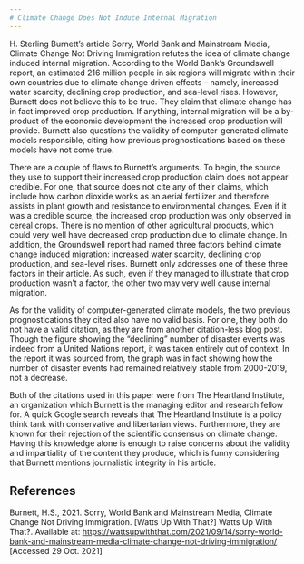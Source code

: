 ```yaml
---
# Climate Change Does Not Induce Internal Migration
---
```


H. Sterling Burnett’s article Sorry, World Bank and Mainstream Media, Climate Change Not Driving Immigration refutes the idea of climate change induced internal migration. According to the World Bank’s Groundswell report, an estimated 216 million people in six regions will migrate within their own countries due to climate change driven effects – namely, increased water scarcity, declining crop production, and sea-level rises. However, Burnett does not believe this to be true. They claim that climate change has in fact improved crop production. If anything, internal migration will be a by-product of the economic development the increased crop production will provide. Burnett also questions the validity of computer-generated climate models responsible, citing how previous prognostications based on these models have not come true. 

There are a couple of flaws to Burnett’s arguments. To begin, the source they use to support their increased crop production claim does not appear credible. For one, that source does not cite any of their claims, which include how carbon dioxide works as an aerial fertilizer and therefore assists in plant growth and resistance to environmental changes. Even if it was a credible source, the increased crop production was only observed in cereal crops. There is no mention of other agricultural products, which could very well have decreased crop production due to climate change. In addition, the Groundswell report had named three factors behind climate change induced migration: increased water scarcity, declining crop production, and sea-level rises. Burnett only addresses one of these three factors in their article. As such, even if they managed to illustrate that crop production wasn’t a factor, the other two may very well cause internal migration. 

As for the validity of computer-generated climate models, the two previous prognostications they cited also have no valid basis. For one, they both do not have a valid citation, as they are from another citation-less blog post. Though the figure showing the “declining” number of disaster events was indeed from a United Nations report, it was taken entirely out of context. In the report it was sourced from, the graph was in fact showing how the number of disaster events had remained relatively stable from 2000-2019, not a decrease.

Both of the citations used in this paper were from The Heartland Institute, an organization which Burnett is the managing editor and research fellow for. A quick Google search reveals that The Heartland Institute is a policy think tank with conservative and libertarian views. Furthermore, they are known for their rejection of the scientific consensus on climate change. Having this knowledge alone is enough to raise concerns about the validity and impartiality of the content they produce, which is funny considering that Burnett mentions journalistic integrity in his article. 

## References
Burnett, H.S., 2021. Sorry, World Bank and Mainstream Media, Climate Change Not Driving Immigration. [Watts Up With That?] Watts Up With That?. Available at: <https://wattsupwiththat.com/2021/09/14/sorry-world-bank-and-mainstream-media-climate-change-not-driving-immigration/> [Accessed 29 Oct. 2021]






















